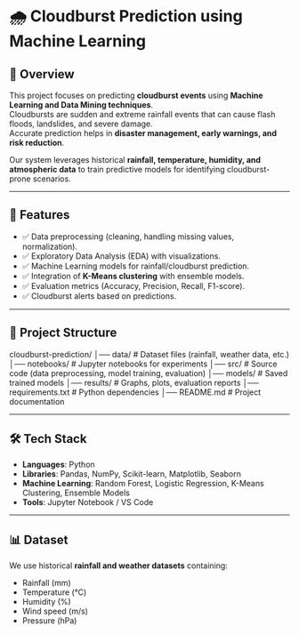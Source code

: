 # 🌧️ Cloudburst Prediction using Machine Learning

## 📌 Overview
This project focuses on predicting **cloudburst events** using **Machine Learning and Data Mining techniques**.  
Cloudbursts are sudden and extreme rainfall events that can cause flash floods, landslides, and severe damage.  
Accurate prediction helps in **disaster management, early warnings, and risk reduction**.

Our system leverages historical **rainfall, temperature, humidity, and atmospheric data** to train predictive models for identifying cloudburst-prone scenarios.

---

## 🚀 Features
- ✅ Data preprocessing (cleaning, handling missing values, normalization).  
- ✅ Exploratory Data Analysis (EDA) with visualizations.  
- ✅ Machine Learning models for rainfall/cloudburst prediction.  
- ✅ Integration of **K-Means clustering** with ensemble models.  
- ✅ Evaluation metrics (Accuracy, Precision, Recall, F1-score).  
- ✅ Cloudburst alerts based on predictions.  

---

## 📂 Project Structure
cloudburst-prediction/ 
│── data/ # Dataset files (rainfall, weather data, etc.)
│── notebooks/ # Jupyter notebooks for experiments
│── src/ # Source code (data preprocessing, model training, evaluation)
│── models/ # Saved trained models
│── results/ # Graphs, plots, evaluation reports
│── requirements.txt # Python dependencies
│── README.md # Project documentation


---

## 🛠️ Tech Stack
- **Languages**: Python  
- **Libraries**: Pandas, NumPy, Scikit-learn, Matplotlib, Seaborn  
- **Machine Learning**: Random Forest, Logistic Regression, K-Means Clustering, Ensemble Models  
- **Tools**: Jupyter Notebook / VS Code  

---

## 📊 Dataset
We use historical **rainfall and weather datasets** containing:  
- Rainfall (mm)  
- Temperature (°C)  
- Humidity (%)  
- Wind speed (m/s)  
- Pressure (hPa)  



